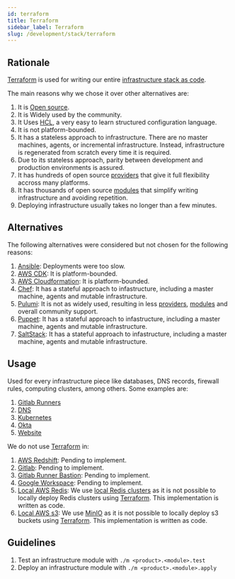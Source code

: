 ```yaml
---
id: terraform
title: Terraform
sidebar_label: Terraform
slug: /development/stack/terraform
---
```


## Rationale

[Terraform](https://www.terraform.io/)
is used for writing our entire
[infrastructure stack as code](https://en.wikipedia.org/wiki/Infrastructure_as_code).

The main reasons why we chose it
over other alternatives are:

1. It is [Open source](https://opensource.com/resources/what-open-source).
1. It is Widely used by the community.
1. It Uses [HCL](https://github.com/hashicorp/hcl),
a very easy to learn structured configuration language.
1. It is not platform-bounded.
1. It has a stateless approach to infrastructure.
There are no master machines, agents,
or incremental infrastructure. Instead, infrastructure
is regenerated from scratch every time it is required.
1. Due to its stateless approach,
parity between development and production environments
is assured.
2. It has hundreds of open source
[providers](https://registry.terraform.io/browse/providers)
that give it full flexibility accross many platforms.
1. It has thousands of open source
[modules](https://registry.terraform.io/browse/modules)
that simplify writing infrastructure and avoiding repetition.
1. Deploying infrastructure
usually takes no longer than a few minutes.


## Alternatives

The following alternatives were considered
but not chosen for the following reasons:

1. [Ansible](https://www.ansible.com/):
Deployments were too slow.
1. [AWS CDK](https://aws.amazon.com/cdk/):
It is platform-bounded.
1. [AWS Cloudformation](https://aws.amazon.com/cloudformation/):
It is platform-bounded.
1. [Chef](https://www.chef.io/):
It has a stateful approach to infastructure, including
a master machine, agents and mutable infrastructure.
1. [Pulumi](https://www.pulumi.com/):
It is not as widely used,
resulting in less
[providers](https://www.pulumi.com/docs/intro/cloud-providers/),
[modules](https://www.npmjs.com/search?q=pulumi&page=0&perPage=20)
and overall community support.
1. [Puppet](https://puppet.com/):
It has a stateful approach to infastructure, including
a master machine, agents and mutable infrastructure.
1. [SaltStack](https://saltproject.io/):
It has a stateful approach to infastructure, including
a master machine, agents and mutable infrastructure.

## Usage

Used for every infrastructure piece
like databases, DNS records, firewall rules,
computing clusters, among others.
Some examples are:

1. [Gitlab Runners](https://gitlab.com/fluidattacks/product/-/tree/2a1e5fc66bcf675fd4249cdf3faf31d3a414a85d/makes/applications/makes/ci/src/terraform)
1. [DNS](https://gitlab.com/fluidattacks/product/-/tree/2a1e5fc66bcf675fd4249cdf3faf31d3a414a85d/makes/applications/makes/dns/src/terraform)
1. [Kubernetes](https://gitlab.com/fluidattacks/product/-/tree/2a1e5fc66bcf675fd4249cdf3faf31d3a414a85d/makes/applications/makes/k8s/src/terraform)
1. [Okta](https://gitlab.com/fluidattacks/product/-/tree/2a1e5fc66bcf675fd4249cdf3faf31d3a414a85d/makes/applications/makes/okta/src/terraform)
1. [Website](https://gitlab.com/fluidattacks/product/-/tree/2a1e5fc66bcf675fd4249cdf3faf31d3a414a85d/airs/deploy/production/terraform)

We do not use [Terraform](https://www.terraform.io/) in:

1. [AWS Redshift](https://aws.amazon.com/redshift/):
Pending to implement.
1. [Gitlab](/development/stack/gitlab):
Pending to implement.
1. [Gitlab Runner Bastion](https://docs.gitlab.com/runner/configuration/autoscale.html):
Pending to implement.
1. [Google Workspace](https://workspace.google.com/):
Pending to implement.
1. [Local AWS Redis](https://aws.amazon.com/redis/):
We use [local Redis clusters](https://redis.io/topics/cluster-tutorial)
as it is not possible to locally deploy Redis clusters using
[Terraform](https://www.terraform.io/).
This implementation is written as code.
1. [Local AWS s3](https://aws.amazon.com/s3/):
We use [MinIO](https://min.io/)
as it is not possible to locally deploy s3 buckets using
[Terraform](https://www.terraform.io/).
This implementation is written as code.

## Guidelines

1. Test an infrastructure module with `./m <product>.<module>.test`
1. Deploy an infrastructure module with `./m <product>.<module>.apply`
